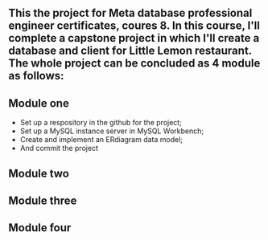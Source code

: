  ## This the project for Meta database professional engineer certificates, coures 8. In this course, I'll complete a capstone project in which I'll create a database and client for Little Lemon restaurant. The whole project can be concluded as 4 module as follows:

 ## Module one
- Set up a respository in the github for the project;
- Set up a MySQL instance server in MySQL Workbench;
- Create and implement an ERdiagram data model;
- And commit the project

 ## Module two


## Module three


## Module four


